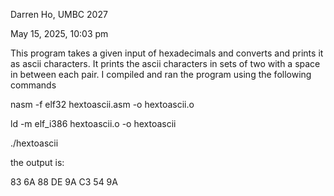 Darren Ho, UMBC 2027

May 15, 2025, 10:03 pm

This program takes a given input of hexadecimals and converts and prints it as ascii characters. 
It prints the ascii characters in sets of two with a space in between each pair. 
I compiled and ran the program using the following commands

nasm -f elf32 hextoascii.asm -o hextoascii.o

ld -m elf_i386 hextoascii.o -o hextoascii

./hextoascii

the output is:

83 6A 88 DE 9A C3 54 9A
